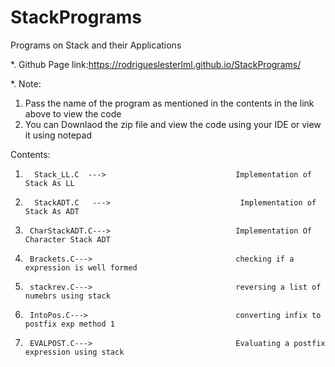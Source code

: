 # StackPrograms
Programs on Stack and their Applications

*. Github Page link:https://rodrigueslesterlml.github.io/StackPrograms/

*. Note:
1. Pass the name of the program as mentioned in the contents in the link above to view the code
2. You can Downlaod the zip file and view the code using your IDE or view it using notepad 

Contents:


1.       Stack_LL.C  --->                             Implementation of Stack As LL      

2.       StackADT.C   --->                             Implementation of Stack As ADT   

3.      CharStackADT.C--->                            Implementation Of Character Stack ADT

4.      Brackets.C--->                                checking if a expression is well formed

5.      stackrev.C--->                                reversing a list of numebrs using stack

6.      IntoPos.C--->                                 converting infix to postfix exp method 1

7.      EVALPOST.C--->                                Evaluating a postfix expression using stack
